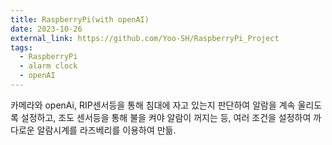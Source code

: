```yaml
---
title: RaspberryPi(with openAI)
date: 2023-10-26
external_link: https://github.com/Yoo-SH/RaspberryPi_Project
tags:
  - RaspberryPi
  - alarm clock
  - openAI
---
```

카메라와 openAi, RIP센서등을 통해 침대에 자고 있는지 판단하여 알람을 계속 울리도록 설정하고, 조도 센서등을 통해 불을 켜야 알람이 꺼지는 등, 여러 조건을 설정하여 까다로운 알람시계를 라즈베리를 이용하여 만듦.

<!--more-->
